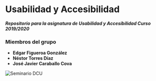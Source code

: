 # Usabilidad y Accesibilidad

***Repositorio para la asignatura de Usabilidad y Accesibilidad Curso 2019/2020***
### Miembros del grupo 
* **Edgar Figueroa González**
* **Néstor Torres Díaz**
* **José Javier Caraballo Cova**

![Seminario DCU](https://github.com/JoseCova/UsabilidadyAccesibilidad/tree/master/seminario-dcu)
